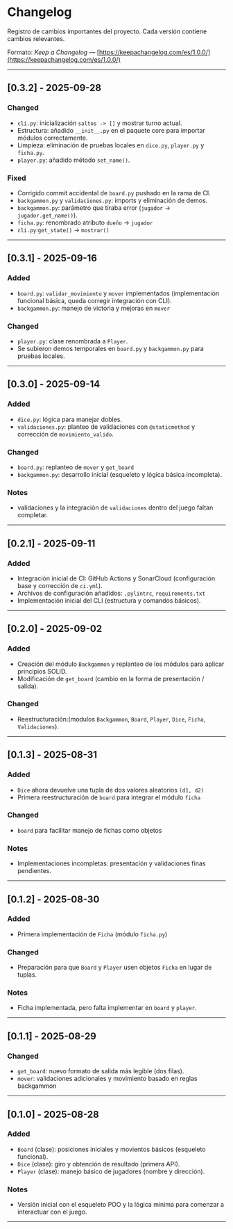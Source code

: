 # Changelog

Registro de cambios importantes del proyecto. Cada versión contiene cambios relevantes.

Formato: *Keep a Changelog* — [https://keepachangelog.com/es/1.0.0/](https://keepachangelog.com/es/1.0.0/)

---

## [0.3.2] - 2025-09-28

### Changed

- `cli.py`:  inicialización `saltos -> []` y mostrar turno actual.
- Estructura: añadido `__init__.py` en el paquete core para importar módulos correctamente.
- Limpieza: eliminación de pruebas locales en `dice.py`, `player.py` y `ficha.py`.
- `player.py`: añadido método `set_name()`.

### Fixed

- Corrigido commit accidental de `board.py` pushado en la rama de CI.
- `backgammon.py` y `validaciones.py`: imports y eliminación de demos.
- `backgammon.py`: parámetro que tiraba error (`jugador` → `jugador.get_name()`).
- `ficha.py`: renombrado atributo `dueño` → `jugador`
- `cli.py`:`get_state()` → `mostrar()`

---

## [0.3.1] - 2025-09-16

### Added

- `board.py`: `validar_movimiento` y `mover` implementados (implementación funcional básica, queda corregir integración con CLI).
- `backgammon.py`: manejo de victoria y mejoras en `mover` 

### Changed

- `player.py`: clase renombrada a `Player`.
- Se subieron demos temporales en `board.py` y `backgammon.py` para pruebas locales.

---

## [0.3.0] - 2025-09-14

### Added

- `dice.py`: lógica para manejar dobles.
- `validaciones.py`: planteo de validaciones con `@staticmethod` y corrección de `movimiento_valido`.

### Changed

- `board.py`: replanteo de `mover` y `get_board` 
- `backgammon.py`: desarrollo inicial (esqueleto y lógica básica incompleta).

### Notes

- validaciones y la integración de `validaciones` dentro del juego faltan completar.

---

## [0.2.1] - 2025-09-11

### Added

- Integración inicial de CI: GitHub Actions y SonarCloud (configuración base y corrección de `ci.yml`).
- Archivos de configuración añadidos: `.pylintrc`, `requirements.txt`
- Implementación inicial del CLI (estructura y comandos básicos).

---

## [0.2.0] - 2025-09-02
### Added
- Creación del módulo `Backgammon` y replanteo de los módulos para aplicar principios SOLID.
- Modificación de `get_board` (cambio en la forma de presentación / salida).

### Changed
- Reestructuración:(modulos `Backgammon`, `Board`, `Player`, `Dice`, `Ficha`, `Validaciones`).


---

## [0.1.3] - 2025-08-31
### Added
- `Dice` ahora devuelve una tupla de dos valores aleatorios `(d1, d2)` 
- Primera reestructuración de `board` para integrar el módulo `ficha` 
### Changed
- `board` para facilitar manejo de fichas como objetos

### Notes
- Implementaciones incompletas: presentación y validaciones finas pendientes.

---

## [0.1.2] - 2025-08-30
### Added
- Primera implementación de `Ficha` (módulo `ficha.py`)
### Changed
- Preparación para que `Board` y `Player` usen objetos `Ficha` en lugar de tuplas.

### Notes
- Ficha implementada, pero falta implementar en `board` y `player`.

---

## [0.1.1] - 2025-08-29
### Changed
- `get_board`: nuevo formato de salida más legible (dos filas).
- `mover`: validaciones adicionales y movimiento basado en reglas backgammon

---

## [0.1.0] - 2025-08-28
### Added
- `Board` (clase): posiciones iniciales y movientos básicos (esqueleto funcional).
- `Dice` (clase): giro y obtención de resultado (primera API).
- `Player` (clase): manejo básico de jugadores (nombre y dirección).
### Notes
- Versión inicial con el esqueleto POO y la lógica mínima para comenzar a interactuar con el juego.

---
